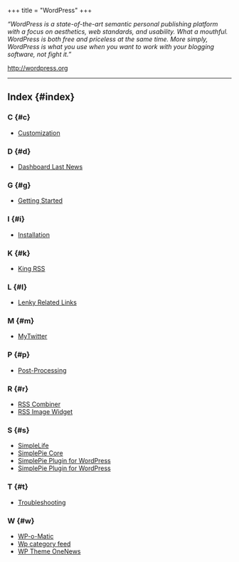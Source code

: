 +++
title = "WordPress"
+++

_“WordPress is a state-of-the-art semantic personal publishing platform with a focus on aesthetics, web standards, and usability. What a mouthful. WordPress is both free and priceless at the same time. More simply, WordPress is what you use when you want to work with your blogging software, not fight it.”_

<http://wordpress.org>

<div id="alphaindex">

---

## Index {#index}

### C {#c}

- [Customization](@/wiki/plugins/wordpress/simplepie_plugin_for_wordpress/customization.md)

### D {#d}

- [Dashboard Last News](@/wiki/plugins/wordpress/dashboard_last_news.md)

### G {#g}

- [Getting Started](@/wiki/plugins/wordpress/simplepie_plugin_for_wordpress/usage.md)

### I {#i}

- [Installation](@/wiki/plugins/wordpress/simplepie_plugin_for_wordpress/installation.md)

### K {#k}

- [King RSS](@/wiki/plugins/wordpress/king_rss.md)

### L {#l}

- [Lenky Related Links](@/wiki/plugins/wordpress/lenky_related_links.md)

### M {#m}

- [MyTwitter](@/wiki/plugins/wordpress/mytwitter.md)

### P {#p}

- [Post-Processing](@/wiki/plugins/wordpress/simplepie_plugin_for_wordpress/processing.md)

### R {#r}

- [RSS Combiner](@/wiki/plugins/wordpress/rss_combiner.md)
- [RSS Image Widget](@/wiki/plugins/wordpress/rss_image_widget.md)

### S {#s}

- [SimpleLife](@/wiki/plugins/wordpress/simplelife.md)
- [SimplePie Core](@/wiki/plugins/wordpress/simplepie_core.md)
- [SimplePie Plugin for WordPress](@/wiki/plugins/wordpress/simplepie_plugin_for_wordpress/_index.md)
- [SimplePie Plugin for WordPress](@/wiki/plugins/wordpress/simplepie_plugin_for_wordpress/_index.md)

### T {#t}

- [Troubleshooting](@/wiki/plugins/wordpress/simplepie_plugin_for_wordpress/troubleshooting.md)

### W {#w}

- [WP-o-Matic](@/wiki/plugins/wordpress/wp-o-matic.md)
- [Wp category feed](@/wiki/plugins/wordpress/wp_category_feed.md)
- [WP Theme OneNews](@/wiki/plugins/wordpress/wp_theme_onenews.md)

</div>
